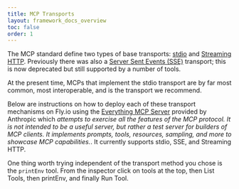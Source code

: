 ```yaml
---
title: MCP Transports
layout: framework_docs_overview
toc: false
order: 1
---
```


The MCP standard define two types of base transports:
[stdio](https://modelcontextprotocol.io/specification/2025-03-26/basic/transports#stdio) and
[Streaming HTTP](https://modelcontextprotocol.io/specification/2025-03-26/basic/transports#streamable-http).
Previously there was also a
[Server Sent Events (SSE)](https://modelcontextprotocol.io/docs/concepts/transports#server-sent-events-sse) transport; this is now deprecated but still supported by a number of tools.

At the present time, MCPs that implement the stdio transport are by far most common, most interoperable, and is the transport we recommend.

Below are instructions on how to deploy each of these transport mechanisms on Fly.io using
the [Everything MCP Server](https://github.com/modelcontextprotocol/servers/blob/main/src/everything/README.md) provided by Anthropic which
_attempts to exercise all the features of the MCP protocol. It is not intended to be a useful server, but rather a test server for builders of MCP clients. It implements prompts, tools, resources, sampling, and more to showcase MCP capabilities._. It currently supports stdio, SSE, and Streaming HTTP.



One thing worth trying independent of the transport method you chose is the `printEnv` tool.  From the inspector click on tools at the top, then List Tools, then printEnv, and finally Run Tool.